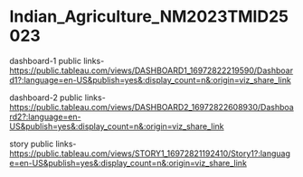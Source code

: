 # Indian_Agriculture_NM2023TMID25023


dashboard-1 public links-https://public.tableau.com/views/DASHBOARD1_16972822219590/Dashboard1?:language=en-US&publish=yes&:display_count=n&:origin=viz_share_link

dashboard-2 public links-https://public.tableau.com/views/DASHBOARD2_16972822608930/Dashboard2?:language=en-US&publish=yes&:display_count=n&:origin=viz_share_link

story public links- https://public.tableau.com/views/STORY1_16972821192410/Story1?:language=en-US&publish=yes&:display_count=n&:origin=viz_share_link
